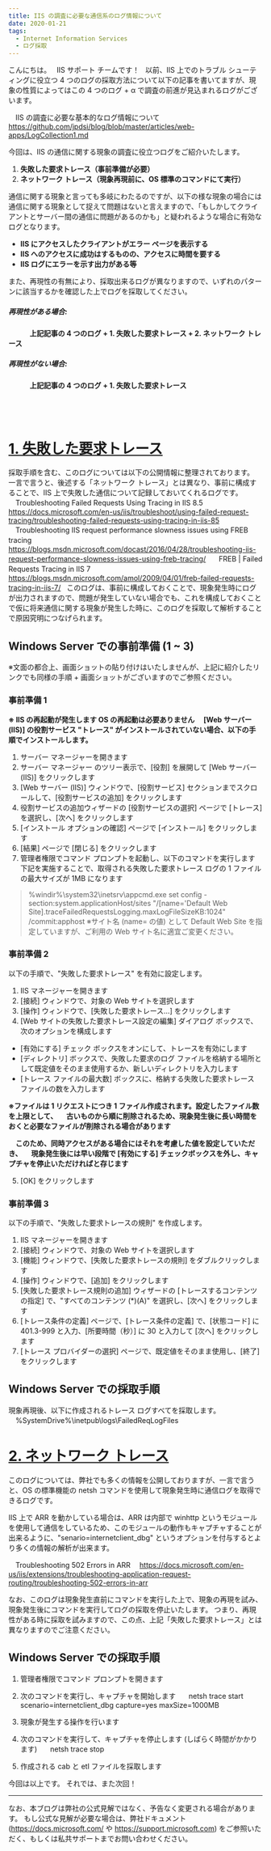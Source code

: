 ```yaml
---
title: IIS の調査に必要な通信系のログ情報について
date: 2020-01-21
tags: 
  - Internet Information Services
  - ログ採取
---
```


こんにちは。
 
IIS サポート チームです！
 
以前、IIS 上でのトラブル シューティングに役立つ 4 つのログの採取方法について以下の記事を書いてますが、現象の性質によってはこの 4 つのログ + α で調査の前進が見込まれるログがございます。

　IIS の調査に必要な基本的なログ情報について
　https://github.com/jpdsi/blog/blob/master/articles/web-apps/LogCollection1.md

今回は、IIS の通信に関する現象の調査に役立つログをご紹介いたします。
 
1. **失敗した要求トレース（事前準備が必要）**
2. **ネットワーク トレース（現象再現前に、OS 標準のコマンドにて実行）**

通信に関する現象と言っても多岐にわたるのですが、以下の様な現象の場合には通信に関する現象として捉えて問題はないと言えますので、「もしかしてクライアントとサーバー間の通信に問題があるのかも」と疑われるような場合に有効なログとなります。
 
- **IIS にアクセスしたクライアントがエラー ページを表示する**
- **IIS へのアクセスに成功はするものの、アクセスに時間を要する**
- **IIS ログにエラーを示す出力がある等**

また、再現性の有無により、採取出来るログが異なりますので、いずれのパターンに該当するかを確認した上でログを採取してください。
 
 ##### 再現性がある場合: 
 　　　**上記記事の 4 つのログ + 1. 失敗した要求トレース + 2. ネットワーク トレース**

 ##### 再現性がない場合:
 　　　**上記記事の 4 つのログ + 1. 失敗した要求トレース**
 
 
---------------


 # <u>1. 失敗した要求トレース</u>
採取手順を含む、このログについては以下の公開情報に整理されております。
一言で言うと、後述する「ネットワーク トレース」とは異なり、事前に構成することで、IIS 上で失敗した通信について記録しておいてくれるログです。
 
　Troubleshooting Failed Requests Using Tracing in IIS 8.5
　https://docs.microsoft.com/en-us/iis/troubleshoot/using-failed-request-tracing/troubleshooting-failed-requests-using-tracing-in-iis-85
 
　Troubleshooting IIS request performance slowness issues using FREB tracing
　https://blogs.msdn.microsoft.com/docast/2016/04/28/troubleshooting-iis-request-performance-slowness-issues-using-freb-tracing/
 
　FREB | Failed Requests Tracing in IIS 7
　https://blogs.msdn.microsoft.com/amol/2009/04/01/freb-failed-requests-tracing-in-iis-7/
 
このログは、事前に構成しておくことで、現象発生時にログが出力されますので、問題が発生していない場合でも、これを構成しておくことで仮に将来通信に関する現象が発生した時に、このログを採取して解析することで原因究明につなげられます。
 
## Windows Server での事前準備 (1 ~ 3)
※文面の都合上、画面ショットの貼り付けはいたしませんが、上記に紹介したリンクでも同様の手順 + 画面ショットがございますのでご参照ください。
 
### 事前準備 1
**※ IIS の再起動が発生します OS の再起動は必要ありません**
 　**[Web サーバー (IIS)] の役割サービス "トレース" がインストールされていない場合、以下の手順でインストールします。**

1. サーバー マネージャーを開きます
2. サーバー マネージャー のツリー表示で、[役割] を展開して [Web サーバー (IIS)] をクリックします 
3. [Web サーバー (IIS)] ウィンドウで、[役割サービス] セクションまでスクロールして、[役割サービスの追加] をクリックします 
4. 役割サービスの追加ウィザードの [役割サービスの選択] ページで [トレース] を選択し、[次へ] をクリックします
5. [インストール オプションの確認] ページで [インストール] をクリックします 
6. [結果] ページで [閉じる] をクリックします
7. 管理者権限でコマンド プロンプトを起動し、以下のコマンドを実行します
   下記を実施することで、取得される失敗した要求トレース ログの 1 ファイルの最大サイズが 1MB になります

 
 >%windir%\system32\inetsrv\appcmd.exe set config -section:system.applicationHost/sites "/[name='Default Web Site].traceFailedRequestsLogging.maxLogFileSizeKB:1024" /commit:apphost 
 ※サイト名 (name= の値) として Default Web Site を指定していますが、ご利用の Web サイト名に適宜ご変更ください。

### 事前準備 2
以下の手順で、"失敗した要求トレース" を有効に設定します。
1. IIS マネージャーを開きます
2. [接続] ウィンドウで、対象の Web サイトを選択します 
3. [操作] ウィンドウで、[失敗した要求トレース...] をクリックします 
4. [Web サイトの失敗した要求トレース設定の編集] ダイアログ ボックスで、次のオプションを構成します


  - [有効にする] チェック ボックスをオンにして、トレースを有効にします
  - [ディレクトリ] ボックスで、失敗した要求のログ ファイルを格納する場所として既定値をそのまま使用するか、新しいディレクトリを入力します
  - [トレース ファイルの最大数] ボックスに、格納する失敗した要求トレース ファイルの数を入力します
  
**※ファイルは 1 リクエストにつき 1 ファイル作成されます。設定したファイル数を上限として、**
　**古いものから順に削除されるため、現象発生後に長い時間をおくと必要なファイルが削除される場合があります**

　**このため、同時アクセスがある場合にはそれを考慮した値を設定していただき、**
　**現象発生後には早い段階で [有効にする] チェックボックスを外し、キャプチャを停止いただければと存じます**

5. [OK] をクリックします
 
### 事前準備 3
以下の手順で、"失敗した要求トレースの規則" を作成します。
1. IIS マネージャーを開きます
2. [接続] ウィンドウで、対象の Web サイトを選択します
3. [機能] ウィンドウで、[失敗した要求トレースの規則] をダブルクリックします
4. [操作] ウィンドウで、[追加] をクリックします 
5. [失敗した要求トレース規則の追加] ウィザードの [トレースするコンテンツの指定] で、"すべてのコンテンツ (*)(A)" を選択し、[次へ] をクリックします
6. [トレース条件の定義] ページで、[トレース条件の定義] で、[状態コード] に 401.3-999 と入力、[所要時間（秒）] に 30 と入力して [次へ] をクリックします
7. [トレース プロバイダーの選択] ページで、既定値をそのまま使用し、[終了] をクリックします
 
## Windows Server での採取手順
現象再現後、以下に作成されるトレース ログすべてを採取します。
 
　%SystemDrive%\inetpub\logs\FailedReqLogFiles

 # <u>2. ネットワーク トレース</u>
このログについては、弊社でも多くの情報を公開しておりますが、一言で言うと、OS の標準機能の netsh コマンドを使用して現象発生時に通信ログを取得できるログです。

IIS 上で ARR を動かしている場合は、ARR は内部で winhttp というモジュールを使用して通信をしているため、このモジュールの動作もキャプチャすることが出来るように、"senario=internetclient_dbg" というオプションを付与するとより多くの情報の解析が出来ます。

　Troubleshooting 502 Errors in ARR
　https://docs.microsoft.com/en-us/iis/extensions/troubleshooting-application-request-routing/troubleshooting-502-errors-in-arr

なお、このログは現象発生直前にコマンドを実行した上で、現象の再現を試み、現象発生後にコマンドを実行してログの採取を停止いたします。
つまり、再現性がある時に採取を試みますので、この点、上記「失敗した要求トレース」とは異なりますのでご注意ください。
 
## Windows Server での採取手順

1. 管理者権限でコマンド プロンプトを開きます 
2. 次のコマンドを実行し、キャプチャを開始します
 
　netsh trace start scenario=internetclient_dbg capture=yes maxSize=1000MB

3. 現象が発生する操作を行います
4. 次のコマンドを実行して、キャプチャを停止します (しばらく時間がかかります)
 
　netsh trace stop
 
5. 作成される cab と etl ファイルを採取します

今回は以上です。 それでは、また次回！

---
なお、本ブログは弊社の公式見解ではなく、予告なく変更される場合があります。 もし公式な見解が必要な場合は、弊社ドキュメント (https://docs.microsoft.com/ や https://support.microsoft.com) をご参照いただく、もしくは私共サポートまでお問い合わせください。